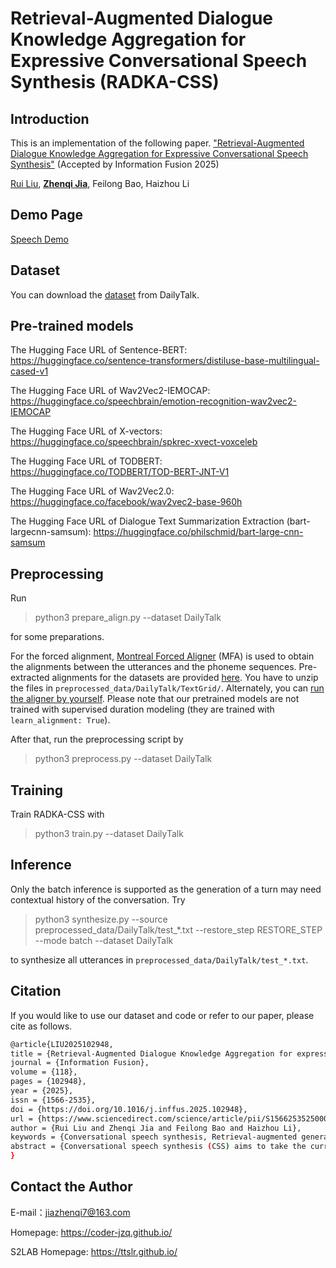 # Retrieval-Augmented Dialogue Knowledge Aggregation for Expressive Conversational Speech Synthesis (RADKA-CSS)




## Introduction

This is an implementation of the following paper. ["Retrieval-Augmented Dialogue Knowledge Aggregation for Expressive Conversational Speech Synthesis"](https://www.sciencedirect.com/science/article/pii/S1566253525000211) (Accepted by Information Fusion 2025)

[Rui Liu](https://ttslr.github.io/people.html), [**Zhenqi Jia**](https://coder-jzq.github.io/), Feilong Bao, Haizhou Li




## Demo Page

[Speech Demo](https://coder-jzq.github.io/RADKA-CSS-Website/)




## Dataset

You can download the [dataset](https://drive.google.com/drive/folders/1WRt-EprWs-2rmYxoWYT9_13omlhDHcaL) from DailyTalk.




## Pre-trained models

The Hugging Face URL of Sentence-BERT:  https://huggingface.co/sentence-transformers/distiluse-base-multilingual-cased-v1

The Hugging Face URL of Wav2Vec2-IEMOCAP: https://huggingface.co/speechbrain/emotion-recognition-wav2vec2-IEMOCAP

The Hugging Face URL of X-vectors: https://huggingface.co/speechbrain/spkrec-xvect-voxceleb

The Hugging Face URL of TODBERT: https://huggingface.co/TODBERT/TOD-BERT-JNT-V1

The Hugging Face URL of Wav2Vec2.0: https://huggingface.co/facebook/wav2vec2-base-960h

The Hugging Face URL of Dialogue Text Summarization Extraction (bart-largecnn-samsum): https://huggingface.co/philschmid/bart-large-cnn-samsum




## Preprocessing

Run

> python3 prepare_align.py --dataset DailyTalk

for some preparations.

For the forced alignment, [Montreal Forced Aligner](https://montreal-forced-aligner.readthedocs.io/en/latest/) (MFA) is used to obtain the alignments between the utterances and the phoneme sequences. Pre-extracted alignments for the datasets are provided [here](https://drive.google.com/drive/folders/1fizpyOiQ1lG2UDaMlXnT3Ll4_j6Xwg7K?usp=sharing). You have to unzip the files in `preprocessed_data/DailyTalk/TextGrid/`. Alternately, you can [run the aligner by yourself](https://montreal-forced-aligner.readthedocs.io/en/latest/user_guide/workflows/index.html). Please note that our pretrained models are not trained with supervised duration modeling (they are trained with `learn_alignment: True`).

After that, run the preprocessing script by

> python3 preprocess.py --dataset DailyTalk




## Training

Train RADKA-CSS with

> python3 train.py --dataset DailyTalk




## Inference

Only the batch inference is supported as the generation of a turn may need contextual history of the conversation. Try

> python3 synthesize.py --source preprocessed_data/DailyTalk/test_*.txt --restore_step RESTORE_STEP --mode batch --dataset DailyTalk

to synthesize all utterances in `preprocessed_data/DailyTalk/test_*.txt`.




## Citation

If you would like to use our dataset and code or refer to our paper, please cite as follows.
```bash
@article{LIU2025102948,
title = {Retrieval-Augmented Dialogue Knowledge Aggregation for expressive conversational speech synthesis},
journal = {Information Fusion},
volume = {118},
pages = {102948},
year = {2025},
issn = {1566-2535},
doi = {https://doi.org/10.1016/j.inffus.2025.102948},
url = {https://www.sciencedirect.com/science/article/pii/S1566253525000211},
author = {Rui Liu and Zhenqi Jia and Feilong Bao and Haizhou Li},
keywords = {Conversational speech synthesis, Retrieval-augmented generation, Multi-source style knowledge, Multi-granularity, Heterogeneous graph},
abstract = {Conversational speech synthesis (CSS) aims to take the current dialogue (CD) history as a reference to synthesize expressive speech that aligns with the conversational style. Unlike CD, stored dialogue (SD) contains preserved dialogue fragments from earlier stages of user–agent interaction, which include style expression knowledge relevant to scenarios similar to those in CD. Note that this knowledge plays a significant role in enabling the agent to synthesize expressive conversational speech that generates empathetic feedback. However, prior research has overlooked this aspect. To address this issue, we propose a novel Retrieval-Augmented Dialogue Knowledge Aggregation scheme for expressive CSS, termed RADKA-CSS, which includes three main components: (1) To effectively retrieve dialogues from SD that are similar to CD in terms of both semantic and style. First, we build a stored dialogue semantic-style database (SDSSD) which includes the text and audio samples. Then, we design a multi-attribute retrieval scheme to match the dialogue semantic and style vectors of the CD with the stored dialogue semantic and style vectors in the SDSSD, retrieving the most similar dialogues. (2) To effectively utilize the style knowledge from CD and SD, we propose adopting the multi-granularity graph structure to encode the dialogue and introducing a multi-source style knowledge aggregation mechanism. (3) Finally, the aggregated style knowledge are fed into the speech synthesizer to help the agent synthesize expressive speech that aligns with the conversational style. We conducted a comprehensive and in-depth experiment based on the DailyTalk dataset, which is a benchmarking dataset for the CSS task. Both objective and subjective evaluations demonstrate that RADKA-CSS outperforms baseline models in expressiveness rendering. Code and audio samples can be found at: https://github.com/Coder-jzq/RADKA-CSS.}
}

```




## Contact the Author

E-mail：jiazhenqi7@163.com

Homepage: https://coder-jzq.github.io/

S2LAB Homepage: https://ttslr.github.io/


